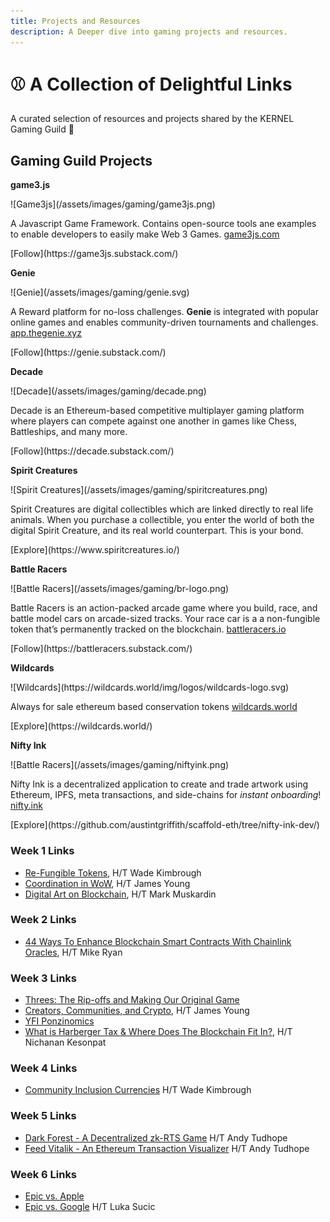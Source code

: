 ```yaml
---
title: Projects and Resources
description: A Deeper dive into gaming projects and resources.
---
```


# ⚾ A Collection of Delightful Links

A curated selection of resources and projects shared by the KERNEL Gaming Guild 🙏

## Gaming Guild Projects

<div markdown="1" class="card third sidebar gemoji tool">

**game3.js**

<div markdown="2" class="tool-image">
![Game3js](/assets/images/gaming/game3js.png)
</div>

A Javascript Game Framework. Contains open-source tools ane examples to enable developers to easily make Web 3 Games.
[game3js.com](https://www.game3js.com)

<div markdown="2" class="tool-link">
[Follow](https://game3js.substack.com/)
</div>

</div>


<div markdown="1" class="card third sidebar gemoji tool">

**Genie**

<div markdown="2" class="tool-image">
![Genie](/assets/images/gaming/genie.svg)
</div>

A Reward platform for no-loss challenges.
**Genie** is integrated with popular online games and enables community-driven tournaments and challenges.
[app.thegenie.xyz](https://app.thegenie.xyz/)

<div markdown="3" class="tool-link">
[Follow](https://genie.substack.com/)
</div>

</div>

<div markdown="1" class="card third sidebar gemoji tool">

**Decade**

<div markdown="2" class="tool-image">
![Decade](/assets/images/gaming/decade.png)
</div>

Decade is an Ethereum-based competitive multiplayer gaming platform where players can compete against one another in games like Chess, Battleships, and many more.

<div markdown="3" class="tool-link">
[Follow](https://decade.substack.com/)
</div>

</div>

<div markdown="1" class="card third sidebar gemoji tool">

**Spirit Creatures**

<div markdown="2" class="tool-image">
![Spirit Creatures](/assets/images/gaming/spiritcreatures.png)
</div>

Spirit Creatures are digital collectibles which are linked directly to real life animals. When you purchase a collectible, you enter the world of both the digital Spirit Creature, and its real world counterpart. This is your bond.

<div markdown="3" class="tool-link">
[Explore](https://www.spiritcreatures.io/)
</div>

</div>


<div markdown="1" class="card third sidebar gemoji tool">

**Battle Racers**

<div markdown="2" class="tool-image">
![Battle Racers](/assets/images/gaming/br-logo.png)
</div>

Battle Racers is an action-packed arcade game where you build, race, and battle model cars on arcade-sized tracks. Your race car is a a non-fungible token that’s permanently tracked on the blockchain. [battleracers.io](https://battleracers.io)

<div markdown="3" class="tool-link">
[Follow](https://battleracers.substack.com/)
</div>

</div>

<div markdown="1" class="card third sidebar gemoji tool">

**Wildcards**

<div markdown="2" class="tool-image">
![Wildcards](https://wildcards.world/img/logos/wildcards-logo.svg)
</div>

Always for sale ethereum based conservation tokens [wildcards.world](https://wildcards.world)

<div markdown="3" class="tool-link">
[Explore](https://wildcards.world/)
</div>

</div>

<div markdown="1" class="card third sidebar gemoji tool">

**Nifty Ink**

<div markdown="2" class="tool-image">
![Battle Racers](/assets/images/gaming/niftyink.png)
</div>

Nifty Ink is a decentralized application to create and trade artwork using Ethereum, IPFS, meta transactions, and side-chains for *instant onboarding*! [nifty.ink](https://nifty.ink)

<div markdown="3" class="tool-link">
[Explore](https://github.com/austintgriffith/scaffold-eth/tree/nifty-ink-dev/)
</div>

</div>

<div markdown="1" class="clear"></div>


### Week 1 Links
* [Re-Fungible Tokens](https://medium.com/swlh/re-fungible-tokens-in-collectible-card-games-73a61703226f), H/T Wade Kimbrough
* [Coordination in WoW](https://ecorner.stanford.edu/in-brief/the-knowledge-economy-of-world-of-warcraft/), H/T James Young
* [Digital Art on Blockchain](https://www.youtube.com/watch?v=BoYyP7J5Sh0), H/T Mark Muskardin

### Week 2 Links

* [44 Ways To Enhance Blockchain Smart Contracts With Chainlink Oracles](https://blog.chain.link/44-ways-to-enhance-your-smart-contract-with-chainlink/), H/T Mike Ryan


### Week 3 Links
* [Threes: The Rip-offs and Making Our Original Game](http://asherv.com/threes/threemails/)
* [Creators, Communities, and Crypto](https://www.fehrsam.xyz/blog/creators-communities-crypto), H/T James Young
* [YFI Ponzinomics](https://tonysheng.substack.com/p/yfi-ponzinomics)
* [What is Harberger Tax & Where Does The Blockchain Fit In?](https://medium.com/@simondlr/what-is-harberger-tax-where-does-the-blockchain-fit-in-1329046922c6), H/T Nichanan Kesonpat

### Week 4 Links
* [Community Inclusion Currencies](https://www.youtube.com/watch?v=bHM1DRHSUPw&feature=youtu.be) H/T Wade Kimbrough

### Week 5 Links
* [Dark Forest - A Decentralized zk-RTS Game](https://blog.zkga.me/announcing-darkforest) H/T Andy Tudhope
* [Feed Vitalik - An Ethereum Transaction Visualizer](https://feedvitalik.com/) H/T Andy Tudhope

### Week 6 Links
* [Epic vs. Apple](https://www.forbes.com/sites/davidthier/2020/08/13/freefortnite-watch-epic-games-anti-apple-198fortnite-commercial-here/)
* [Epic vs. Google](https://www.theverge.com/2020/8/13/21368363/epic-google-fortnite-lawsuit-antitrust-app-play-store-apple-removal) H/T Luka Sucic
